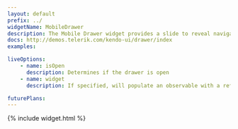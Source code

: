 ```yaml
---
layout: default
prefix: ../
widgetName: MobileDrawer
description: The Mobile Drawer widget provides a slide to reveal navigation section.
docs: http://demos.telerik.com/kendo-ui/drawer/index
examples:

liveOptions:
    - name: isOpen
      description: Determines if the drawer is open
    - name: widget
      description: If specified, will populate an observable with a reference to the actual widget

futurePlans:
---
```


{% include widget.html %}
